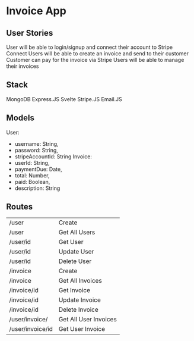 # Invoice App 

## User Stories
User will be able to login/signup and connect their account to Stripe Connect
Users will be able to create an invoice and send to their customer
Customer can pay for the invoice via Stripe
Users will be able to manage their invoices

## Stack
MongoDB
Express.JS
Svelte
Stripe.JS
Email.JS

## Models
User: 
  - username: String,
  - password: String,
  - stripeAccountId: String
Invoice:
  - userId: String,
  - paymentDue: Date,
  - total: Number,
  - paid: Boolean,
  - description: String
  
## Routes
|               |               |
| ------------- | ------------- |
| /user | Create         |
| /user | Get All Users  |
| /user/id | Get User    |
| /user/id | Update User |
| /user/id | Delete User |
| /invoice | Create        |
| /invoice | Get All Invoices |
| /invoice/id | Get Invoice      |
| /invoice/id | Update Invoice   |
| /invoice/id | Delete Invoice   |
| /user/invoice/ | Get All User Invoices |
| /user/invoice/id | Get User Invoice    |
